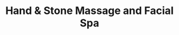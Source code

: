 ---
title: "Hand & Stone Massage and Facial Spa"
url: /lake-forest/hand-und-stone-massage-and-facial-spa/
shop: Massage
---